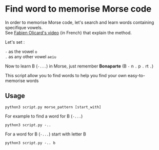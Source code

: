 # Find word to memorise Morse code

In order to memorise Morse code, let's search and learn words containing specifique vowels.  
See [Fabien Olicard's video](https://www.youtube.com/watch?v=F4N15Vr-D8A) (in French) that explain the method.

Let's set :  

`-` as the vowel `o`  
`.` as any other vowel `aeiu`  

Now to learn B (`-...`) in Morse, just remember **Bonaparte** (B `-` n `.` p `.` rt `.`)

This script allow you to find words to help you find your own  easy-to-memorise words

## Usage 

    python3 script.py morse_pattern [start_with]

For example to find a word for B (`-...`)

    python3 script.py -..

For a word for B (`-...`) start with letter B

    python3 script.py -.. b
